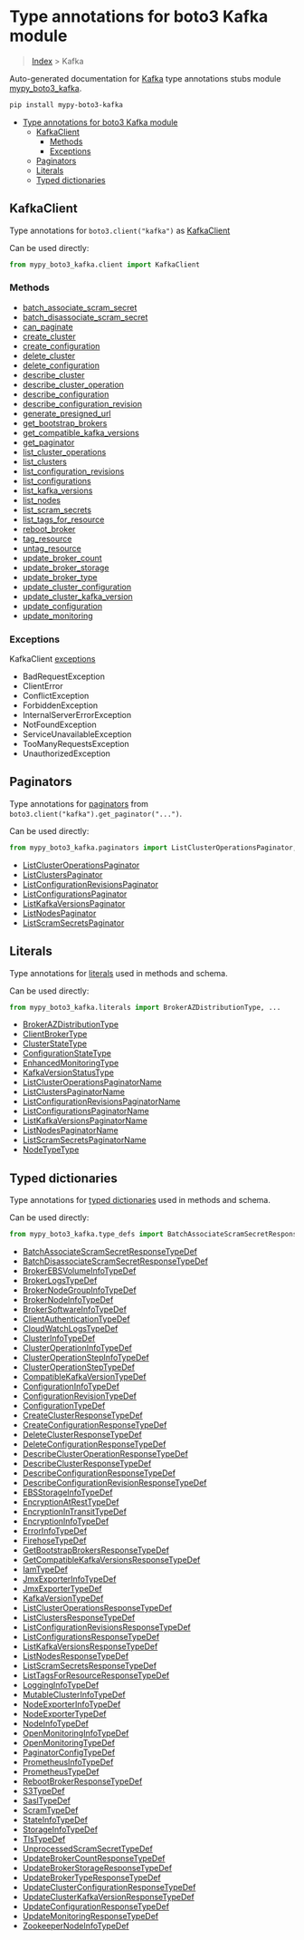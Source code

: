 # Type annotations for boto3 Kafka module

> [Index](..) > Kafka

Auto-generated documentation for
[Kafka](https://boto3.amazonaws.com/v1/documentation/api/1.17.72/reference/services/kafka.html#Kafka)
type annotations stubs module
[mypy_boto3_kafka](https://pypi.org/project/mypy-boto3-kafka/).

```bash
pip install mypy-boto3-kafka
```

- [Type annotations for boto3 Kafka module](#type-annotations-for-boto3-kafka-module)
  - [KafkaClient](#kafkaclient)
    - [Methods](#methods)
    - [Exceptions](#exceptions)
  - [Paginators](#paginators)
  - [Literals](#literals)
  - [Typed dictionaries](#typed-dictionaries)

## KafkaClient

Type annotations for `boto3.client("kafka")` as [KafkaClient](./client.md)

Can be used directly:

```python
from mypy_boto3_kafka.client import KafkaClient
```

### Methods

- [batch_associate_scram_secret](./client.md#batch_associate_scram_secret)
- [batch_disassociate_scram_secret](./client.md#batch_disassociate_scram_secret)
- [can_paginate](./client.md#can_paginate)
- [create_cluster](./client.md#create_cluster)
- [create_configuration](./client.md#create_configuration)
- [delete_cluster](./client.md#delete_cluster)
- [delete_configuration](./client.md#delete_configuration)
- [describe_cluster](./client.md#describe_cluster)
- [describe_cluster_operation](./client.md#describe_cluster_operation)
- [describe_configuration](./client.md#describe_configuration)
- [describe_configuration_revision](./client.md#describe_configuration_revision)
- [generate_presigned_url](./client.md#generate_presigned_url)
- [get_bootstrap_brokers](./client.md#get_bootstrap_brokers)
- [get_compatible_kafka_versions](./client.md#get_compatible_kafka_versions)
- [get_paginator](./client.md#get_paginator)
- [list_cluster_operations](./client.md#list_cluster_operations)
- [list_clusters](./client.md#list_clusters)
- [list_configuration_revisions](./client.md#list_configuration_revisions)
- [list_configurations](./client.md#list_configurations)
- [list_kafka_versions](./client.md#list_kafka_versions)
- [list_nodes](./client.md#list_nodes)
- [list_scram_secrets](./client.md#list_scram_secrets)
- [list_tags_for_resource](./client.md#list_tags_for_resource)
- [reboot_broker](./client.md#reboot_broker)
- [tag_resource](./client.md#tag_resource)
- [untag_resource](./client.md#untag_resource)
- [update_broker_count](./client.md#update_broker_count)
- [update_broker_storage](./client.md#update_broker_storage)
- [update_broker_type](./client.md#update_broker_type)
- [update_cluster_configuration](./client.md#update_cluster_configuration)
- [update_cluster_kafka_version](./client.md#update_cluster_kafka_version)
- [update_configuration](./client.md#update_configuration)
- [update_monitoring](./client.md#update_monitoring)

### Exceptions

KafkaClient [exceptions](./client.md#exceptions)

- BadRequestException
- ClientError
- ConflictException
- ForbiddenException
- InternalServerErrorException
- NotFoundException
- ServiceUnavailableException
- TooManyRequestsException
- UnauthorizedException

## Paginators

Type annotations for [paginators](./paginators.md) from
`boto3.client("kafka").get_paginator("...")`.

Can be used directly:

```python
from mypy_boto3_kafka.paginators import ListClusterOperationsPaginator, ...
```

- [ListClusterOperationsPaginator](./paginators.md#listclusteroperationspaginator)
- [ListClustersPaginator](./paginators.md#listclusterspaginator)
- [ListConfigurationRevisionsPaginator](./paginators.md#listconfigurationrevisionspaginator)
- [ListConfigurationsPaginator](./paginators.md#listconfigurationspaginator)
- [ListKafkaVersionsPaginator](./paginators.md#listkafkaversionspaginator)
- [ListNodesPaginator](./paginators.md#listnodespaginator)
- [ListScramSecretsPaginator](./paginators.md#listscramsecretspaginator)

## Literals

Type annotations for [literals](./literals.md) used in methods and schema.

Can be used directly:

```python
from mypy_boto3_kafka.literals import BrokerAZDistributionType, ...
```

- [BrokerAZDistributionType](./literals.md#brokerazdistributiontype)
- [ClientBrokerType](./literals.md#clientbrokertype)
- [ClusterStateType](./literals.md#clusterstatetype)
- [ConfigurationStateType](./literals.md#configurationstatetype)
- [EnhancedMonitoringType](./literals.md#enhancedmonitoringtype)
- [KafkaVersionStatusType](./literals.md#kafkaversionstatustype)
- [ListClusterOperationsPaginatorName](./literals.md#listclusteroperationspaginatorname)
- [ListClustersPaginatorName](./literals.md#listclusterspaginatorname)
- [ListConfigurationRevisionsPaginatorName](./literals.md#listconfigurationrevisionspaginatorname)
- [ListConfigurationsPaginatorName](./literals.md#listconfigurationspaginatorname)
- [ListKafkaVersionsPaginatorName](./literals.md#listkafkaversionspaginatorname)
- [ListNodesPaginatorName](./literals.md#listnodespaginatorname)
- [ListScramSecretsPaginatorName](./literals.md#listscramsecretspaginatorname)
- [NodeTypeType](./literals.md#nodetypetype)

## Typed dictionaries

Type annotations for [typed dictionaries](./type_defs.md) used in methods and
schema.

Can be used directly:

```python
from mypy_boto3_kafka.type_defs import BatchAssociateScramSecretResponseTypeDef, ...
```

- [BatchAssociateScramSecretResponseTypeDef](./type_defs.md#batchassociatescramsecretresponsetypedef)
- [BatchDisassociateScramSecretResponseTypeDef](./type_defs.md#batchdisassociatescramsecretresponsetypedef)
- [BrokerEBSVolumeInfoTypeDef](./type_defs.md#brokerebsvolumeinfotypedef)
- [BrokerLogsTypeDef](./type_defs.md#brokerlogstypedef)
- [BrokerNodeGroupInfoTypeDef](./type_defs.md#brokernodegroupinfotypedef)
- [BrokerNodeInfoTypeDef](./type_defs.md#brokernodeinfotypedef)
- [BrokerSoftwareInfoTypeDef](./type_defs.md#brokersoftwareinfotypedef)
- [ClientAuthenticationTypeDef](./type_defs.md#clientauthenticationtypedef)
- [CloudWatchLogsTypeDef](./type_defs.md#cloudwatchlogstypedef)
- [ClusterInfoTypeDef](./type_defs.md#clusterinfotypedef)
- [ClusterOperationInfoTypeDef](./type_defs.md#clusteroperationinfotypedef)
- [ClusterOperationStepInfoTypeDef](./type_defs.md#clusteroperationstepinfotypedef)
- [ClusterOperationStepTypeDef](./type_defs.md#clusteroperationsteptypedef)
- [CompatibleKafkaVersionTypeDef](./type_defs.md#compatiblekafkaversiontypedef)
- [ConfigurationInfoTypeDef](./type_defs.md#configurationinfotypedef)
- [ConfigurationRevisionTypeDef](./type_defs.md#configurationrevisiontypedef)
- [ConfigurationTypeDef](./type_defs.md#configurationtypedef)
- [CreateClusterResponseTypeDef](./type_defs.md#createclusterresponsetypedef)
- [CreateConfigurationResponseTypeDef](./type_defs.md#createconfigurationresponsetypedef)
- [DeleteClusterResponseTypeDef](./type_defs.md#deleteclusterresponsetypedef)
- [DeleteConfigurationResponseTypeDef](./type_defs.md#deleteconfigurationresponsetypedef)
- [DescribeClusterOperationResponseTypeDef](./type_defs.md#describeclusteroperationresponsetypedef)
- [DescribeClusterResponseTypeDef](./type_defs.md#describeclusterresponsetypedef)
- [DescribeConfigurationResponseTypeDef](./type_defs.md#describeconfigurationresponsetypedef)
- [DescribeConfigurationRevisionResponseTypeDef](./type_defs.md#describeconfigurationrevisionresponsetypedef)
- [EBSStorageInfoTypeDef](./type_defs.md#ebsstorageinfotypedef)
- [EncryptionAtRestTypeDef](./type_defs.md#encryptionatresttypedef)
- [EncryptionInTransitTypeDef](./type_defs.md#encryptionintransittypedef)
- [EncryptionInfoTypeDef](./type_defs.md#encryptioninfotypedef)
- [ErrorInfoTypeDef](./type_defs.md#errorinfotypedef)
- [FirehoseTypeDef](./type_defs.md#firehosetypedef)
- [GetBootstrapBrokersResponseTypeDef](./type_defs.md#getbootstrapbrokersresponsetypedef)
- [GetCompatibleKafkaVersionsResponseTypeDef](./type_defs.md#getcompatiblekafkaversionsresponsetypedef)
- [IamTypeDef](./type_defs.md#iamtypedef)
- [JmxExporterInfoTypeDef](./type_defs.md#jmxexporterinfotypedef)
- [JmxExporterTypeDef](./type_defs.md#jmxexportertypedef)
- [KafkaVersionTypeDef](./type_defs.md#kafkaversiontypedef)
- [ListClusterOperationsResponseTypeDef](./type_defs.md#listclusteroperationsresponsetypedef)
- [ListClustersResponseTypeDef](./type_defs.md#listclustersresponsetypedef)
- [ListConfigurationRevisionsResponseTypeDef](./type_defs.md#listconfigurationrevisionsresponsetypedef)
- [ListConfigurationsResponseTypeDef](./type_defs.md#listconfigurationsresponsetypedef)
- [ListKafkaVersionsResponseTypeDef](./type_defs.md#listkafkaversionsresponsetypedef)
- [ListNodesResponseTypeDef](./type_defs.md#listnodesresponsetypedef)
- [ListScramSecretsResponseTypeDef](./type_defs.md#listscramsecretsresponsetypedef)
- [ListTagsForResourceResponseTypeDef](./type_defs.md#listtagsforresourceresponsetypedef)
- [LoggingInfoTypeDef](./type_defs.md#logginginfotypedef)
- [MutableClusterInfoTypeDef](./type_defs.md#mutableclusterinfotypedef)
- [NodeExporterInfoTypeDef](./type_defs.md#nodeexporterinfotypedef)
- [NodeExporterTypeDef](./type_defs.md#nodeexportertypedef)
- [NodeInfoTypeDef](./type_defs.md#nodeinfotypedef)
- [OpenMonitoringInfoTypeDef](./type_defs.md#openmonitoringinfotypedef)
- [OpenMonitoringTypeDef](./type_defs.md#openmonitoringtypedef)
- [PaginatorConfigTypeDef](./type_defs.md#paginatorconfigtypedef)
- [PrometheusInfoTypeDef](./type_defs.md#prometheusinfotypedef)
- [PrometheusTypeDef](./type_defs.md#prometheustypedef)
- [RebootBrokerResponseTypeDef](./type_defs.md#rebootbrokerresponsetypedef)
- [S3TypeDef](./type_defs.md#s3typedef)
- [SaslTypeDef](./type_defs.md#sasltypedef)
- [ScramTypeDef](./type_defs.md#scramtypedef)
- [StateInfoTypeDef](./type_defs.md#stateinfotypedef)
- [StorageInfoTypeDef](./type_defs.md#storageinfotypedef)
- [TlsTypeDef](./type_defs.md#tlstypedef)
- [UnprocessedScramSecretTypeDef](./type_defs.md#unprocessedscramsecrettypedef)
- [UpdateBrokerCountResponseTypeDef](./type_defs.md#updatebrokercountresponsetypedef)
- [UpdateBrokerStorageResponseTypeDef](./type_defs.md#updatebrokerstorageresponsetypedef)
- [UpdateBrokerTypeResponseTypeDef](./type_defs.md#updatebrokertyperesponsetypedef)
- [UpdateClusterConfigurationResponseTypeDef](./type_defs.md#updateclusterconfigurationresponsetypedef)
- [UpdateClusterKafkaVersionResponseTypeDef](./type_defs.md#updateclusterkafkaversionresponsetypedef)
- [UpdateConfigurationResponseTypeDef](./type_defs.md#updateconfigurationresponsetypedef)
- [UpdateMonitoringResponseTypeDef](./type_defs.md#updatemonitoringresponsetypedef)
- [ZookeeperNodeInfoTypeDef](./type_defs.md#zookeepernodeinfotypedef)
